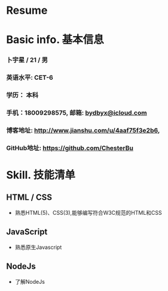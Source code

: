 # Resume

# Basic info. 基本信息

### 卜宇星 / 21 / 男
### 英语水平: CET-6
### 学历： 本科
### 手机：18009298575, 邮箱: bydbyx@icloud.com
### 博客地址: http://www.jianshu.com/u/4aaf75f3e2b6, 
### GitHub地址: https://github.com/ChesterBu

# Skill. 技能清单

## HTML / CSS
 * 熟悉HTML(5)、CSS(3),能够编写符合W3C规范的HTML和CSS
## JavaScript
 * 熟悉原生Javascript
## NodeJs
 * 了解NodeJs
